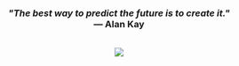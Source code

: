 <div align="center">
  <h3>
    <i>"The best way to predict the future is to create it."</i>  
    <br>— <b>Alan Kay</b>
  </h3>
  <br>
  <img src="https://readme-typing-svg.herokuapp.com?font=Fira+Code&size=22&duration=3000&pause=1000&color=3CE0F7&center=true&vCenter=true&random=false&width=500&lines=🚀+Exploring+New+Frontiers+in+AI!;💡+Innovating+One+Model+at+a+Time!;🔬+Advancing+Machine+Learning!"/>
</div>
